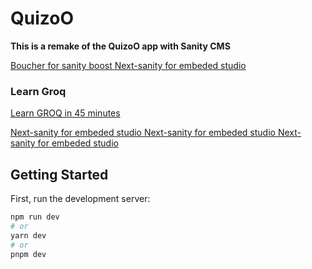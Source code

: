 
# QuizoO
**This is a remake of the QuizoO app with Sanity CMS**

[Boucher for sanity boost ](https://www.sanity.io/sonny)
[Next-sanity for embeded studio ](https://www.npmjs.com/package/next-sanity?activeTab=readme#next-sanitystudio)

### Learn Groq
[Learn GROQ in 45 minutes ](https://hdoro.dev/learn-groq)



[Next-sanity for embeded studio ](https://www.npmjs.com/package/next-sanity?activeTab=readme#next-sanitystudio)
[Next-sanity for embeded studio ](https://www.npmjs.com/package/next-sanity?activeTab=readme#next-sanitystudio)
[Next-sanity for embeded studio ](https://www.npmjs.com/package/next-sanity?activeTab=readme#next-sanitystudio)


## Getting Started

First, run the development server:

```bash
npm run dev
# or
yarn dev
# or
pnpm dev
```

